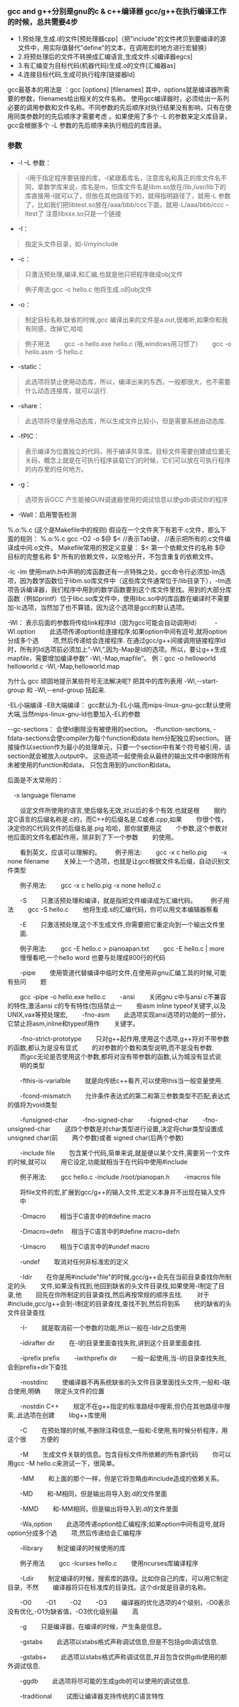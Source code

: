 
### gcc and g++分别是gnu的c & c++编译器 gcc/g++在执行编译工作的时候，总共需要4步

* 1.预处理,生成.i的文件[预处理器cpp]（把"include"的文件拷贝到要编译的源文件中，用实际值替代"define"的文本，在调用宏的地方进行宏替换）
* 2.将预处理后的文件不转换成汇编语言,生成文件.s[编译器egcs]
* 3.有汇编变为目标代码(机器代码)生成.o的文件[汇编器as]
* 4.连接目标代码,生成可执行程序[链接器ld]
   
gcc最基本的用法是 ：gcc [options] [filenames]
   其中，options就是编译器所需要的参数，filenames给出相关的文件名称。
   使用gcc编译器时，必须给出一系列必要的调用参数和文件名称。不同参数的先后顺序对执行结果没有影响，只有在使用同类参数时的先后顺序才需要考虑 。如果使用了多个 -L 的参数来定义库目录，gcc会根据多个 -L 参数的先后顺序来执行相应的库目录。

### 参数 

* -l –L 参数：

> -l用于指定程序要链接的库，-l紧跟着库名，注意库名和真正的库文件名不同，拿数学库来说，库名是m，但库文件名是libm.so放在/lib,/usr/lib下的库直接用-l就可以了，但放在其他路径下的，就得指明路径了，就用-L 参数了，比如我们把libtest.so放在/aaa/bbb/ccc下面，就用-L/aaa/bbb/ccc –ltest了
注意libxxx.so只是一个链接

* -I：
> 指定头文件目录，如-I/myinclude
 
* -c：
> 只激活预处理,编译,和汇编,也就是他只把程序做成obj文件

> 例子用法:gcc -c hello.c 他将生成.o的obj文件

* -o：
> 制定目标名称,缺省的时候,gcc 编译出来的文件是a.out,很难听,如果你和我有同感，改掉它,哈哈

>例子用法
　　gcc -o hello.exe hello.c (哦,windows用习惯了)
　　gcc -o hello.asm -S hello.c


* -static：
> 此选项将禁止使用动态库，所以，编译出来的东西，一般都很大，也不需要什么动态连接库，就可以运行.

* -share：
> 此选项将尽量使用动态库，所以生成文件比较小，但是需要系统由动态库.
 
* -fPIC：
> 表示编译为位置独立的代码，用于编译共享库。目标文件需要创建成位置无关码，概念上就是在可执行程序装载它们的时候，它们可以放在可执行程序的内存里的任何地方。
 
* -g：
> 选项告诉GCC 产生能被GUN调速器使用的调试信息以使gdb调试你的程序
 
* -Wall：启用警告检测

%.o:%.c  (这个是Makefile中的规则)
     假设在一个文件夹下有若干.c文件，那么下面的规则：
%.o:%.c
<TAB>gcc -O2 -o  $@  $<       //<TAB>表示Tab键，
           //表示把所有的.c文件编译成中间.o文件。
           Makefile常用的预定义变量：
	$< 
第一个依赖文件的名称
	$@ 
目标的完整名称
	$^ 
所有的依赖文件，以空格分开，不包含重复的依赖文件。

-lc -lm
     使用math.h中声明的库函数还有一点特殊之处，gcc命令行必须加-lm选项，因为数学函数位于libm.so库文件中（这些库文件通常位于/lib目录下），-lm选项告诉编译器，我们程序中用到的数学函数要到这个库文件里找。用到的大部分库函数（例如printf）位于libc.so库文件中，使用libc.so中的库函数在编译时不需要加-lc选项，当然加了也不算错，因为这个选项是gcc的默认选项。

-Wl：
    表示后面的参数将传给link程序ld（因为gcc可能会自动调用ld）
　　-Wl.option
　　此选项传递option给连接程序;如果option中间有逗号,就将option分成多个选
　　项,然后传递给会连接程序.
    在通过gcc/g++间接调用链接程序ld时，所有的ld选项前必须加上“-Wl,”,因为-Map是ld的选项。所以，要让g++生成mapfile，需要增加编译参数“ -Wl,-Map,mapfile”。
    例：gcc -o helloworld helloworld.c -Wl,-Map,helloworld.map
 
   为什么 gcc 顽固地提示某些符号无法解决呢?
   把其中的库列表用
   -Wl,--start-group 和 -Wl,--end-group 括起来.
 
-EL小端编译
-EB大端编译：
    gcc默认为-EL小端,而mips-linux-gnu-gcc默认使用大端,当然mips-linux-gnu-ld也要加入-EL的参数

--gc-sections：
    会使ld删除没有被使用的section。
    -ffunction-sections, -fdata-sections会使compiler为每个function和data item分配独立的section。
    链接操作以section作为最小的处理单元，只要一个section中有某个符号被引用，该section就会被放入output中。
    这些选项一起使用会从最终的输出文件中删除所有未被使用的function和data， 只包含用到的unction和data。

后面是不太常用的：
 
　-x language filename

　　设定文件所使用的语言,使后缀名无效,对以后的多个有效.也就是根
　　据约定C语言的后缀名称是.c的，而C++的后缀名是.C或者.cpp,如果
　　你很个性，决定你的C代码文件的后缀名是.pig 哈哈，那你就要用这
　　个参数,这个参数对他后面的文件名都起作用，除非到了下一个参数
　　的使用。

　　看到英文，应该可以理解的。
　　例子用法:
　　gcc -x c hello.pig
　　-x none filename
　　关掉上一个选项，也就是让gcc根据文件名后缀，自动识别文件类型

　　例子用法:
　　gcc -x c hello.pig -x none hello2.c

　　-S
　　只激活预处理和编译，就是指把文件编译成为汇编代码。
　　例子用法
　　gcc -S hello.c
　　他将生成.s的汇编代码，你可以用文本编辑器察看

　　-E
　　只激活预处理,这个不生成文件,你需要把它重定向到一个输出文件里
　　面.

　　例子用法:
　　gcc -E hello.c > pianoapan.txt
　　gcc -E hello.c | more
　　慢慢看吧,一个hello word 也要与处理成800行的代码

　　-pipe
　　使用管道代替编译中临时文件,在使用非gnu汇编工具的时候,可能有些问
　　题

　　gcc -pipe -o hello.exe hello.c
　　-ansi
　　关闭gnu c中与ansi c不兼容的特性,激活ansi c的专有特性(包括禁止一
　　些asm inline typeof关键字,以及UNIX,vax等预处理宏,
　　-fno-asm
　　此选项实现ansi选项的功能的一部分，它禁止将asm,inline和typeof用作
　　关键字。

　　-fno-strict-prototype
　　只对g++起作用,使用这个选项,g++将对不带参数的函数,都认为是没有显式
　　的对参数的个数和类型说明,而不是没有参数.
　　而gcc无论是否使用这个参数,都将对没有带参数的函数,认为城没有显式说
　　明的类型

　　-fthis-is-varialble
　　就是向传统c++看齐,可以使用this当一般变量使用.

　　-fcond-mismatch
　　允许条件表达式的第二和第三参数类型不匹配,表达式的值将为void类型

　　-funsigned-char
　　-fno-signed-char
　　-fsigned-char
　　-fno-unsigned-char
　　这四个参数是对char类型进行设置,决定将char类型设置成unsigned char(前
　　两个参数)或者 signed char(后两个参数)

　　-include file
　　包含某个代码,简单来说,就是便以某个文件,需要另一个文件的时候,就可以
　　用它设定,功能就相当于在代码中使用#include<filename>

　　例子用法:
　　gcc hello.c -include /root/pianopan.h
　　-imacros file

　　将file文件的宏,扩展到gcc/g++的输入文件,宏定义本身并不出现在输入文件
　　中

　　-Dmacro
　　相当于C语言中的#define macro

　　-Dmacro=defn
  　相当于C语言中的#define macro=defn

　　-Umacro
　　相当于C语言中的#undef macro

　　-undef
　　取消对任何非标准宏的定义

　　-Idir
　　在你是用#include"file"的时候,gcc/g++会先在当前目录查找你所制定的头
　　文件,如果没有找到,他回到缺省的头文件目录找,如果使用-I制定了目录,他
　　回先在你所制定的目录查找,然后再按常规的顺序去找.
　　对于#include<file>,gcc/g++会到-I制定的目录查找,查找不到,然后将到系
　　统的缺省的头文件目录查找

　　-I-
　　就是取消前一个参数的功能,所以一般在-Idir之后使用

　　-idirafter dir
　　在-I的目录里面查找失败,讲到这个目录里面查找.

　　-iprefix prefix
　　-iwithprefix dir
　　一般一起使用,当-I的目录查找失败,会到prefix+dir下查找

　　-nostdinc
　　使编译器不再系统缺省的头文件目录里面找头文件,一般和-I联合使用,明确
　　限定头文件的位置

　　-nostdin C++
　　规定不在g++指定的标准路经中搜索,但仍在其他路径中搜索,.此选项在创建
　　libg++库使用

　　-C
　　在预处理的时候,不删除注释信息,一般和-E使用,有时候分析程序，用这个很
　　方便的

　　-M
　　生成文件关联的信息。包含目标文件所依赖的所有源代码
　　你可以用gcc -M hello.c来测试一下，很简单。

　　-MM
　　和上面的那个一样，但是它将忽略由#include<file>造成的依赖关系。

　　-MD
　　和-M相同，但是输出将导入到.d的文件里面

　　-MMD
　　和-MM相同，但是输出将导入到.d的文件里面

　　-Wa,option
　　此选项传递option给汇编程序;如果option中间有逗号,就将option分成多个选
　　项,然后传递给会汇编程序

　　-llibrary
　　制定编译的时候使用的库

　　例子用法
　　gcc -lcurses hello.c
　　使用ncurses库编译程序

　　-Ldir
　　制定编译的时候，搜索库的路径。比如你自己的库，可以用它制定目录，不然
　　编译器将只在标准库的目录找。这个dir就是目录的名称。

　　-O0
　　-O1
　　-O2
　　-O3
　　编译器的优化选项的4个级别，-O0表示没有优化,-O1为缺省值，-O3优化级别最
　　高

　　-g
　　只是编译器，在编译的时候，产生条是信息。

　　-gstabs
　　此选项以stabs格式声称调试信息,但是不包括gdb调试信息.

　　-gstabs+
　　此选项以stabs格式声称调试信息,并且包含仅供gdb使用的额外调试信息.

　　-ggdb
　　此选项将尽可能的生成gdb的可以使用的调试信息.

　　-traditional
　　试图让编译器支持传统的C语言特性